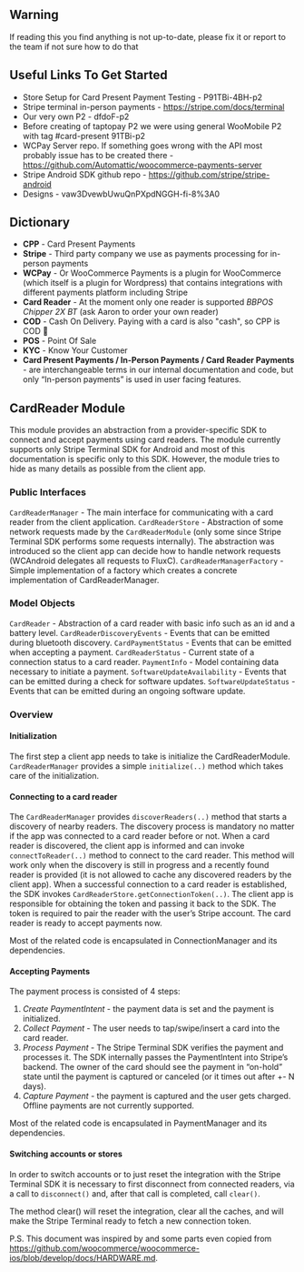 ## Warning
If reading this you find anything is not up-to-date, please fix it or report to the team if not sure how to do that

## Useful Links To Get Started
* Store Setup for Card Present Payment Testing - P91TBi-4BH-p2
* Stripe terminal in-person payments - https://stripe.com/docs/terminal
* Our very own P2 - dfdoF-p2
* Before creating of taptopay P2 we were using general WooMobile P2 with tag #card-present 91TBi-p2
* WCPay Server repo. If something goes wrong with the API most probably issue has to be created there - https://github.com/Automattic/woocommerce-payments-server
* Stripe Android SDK github repo - https://github.com/stripe/stripe-android
* Designs - vaw3DvewbUwuQnPXpdNGGH-fi-8%3A0

## Dictionary
* **CPP** - Card Present Payments
* **Stripe** - Third party company we use as payments processing for in-person payments
* **WCPay** - Or WooCommerce Payments is a plugin for WooCommerce (which itself is a plugin for Wordpress) that contains integrations with different payments platform including Stripe
* **Card Reader** - At the moment only one reader is supported *BBPOS Chipper 2X BT* (ask Aaron to order your own reader)
* **COD** - Cash On Delivery. Paying with a card is also "cash", so CPP is COD 🤷
* **POS** - Point Of Sale
* **KYC** - Know Your Customer
* **Card Present Payments / In-Person Payments / Card Reader Payments** - are interchangeable terms in our internal documentation and code, but only “In-person payments” is used in user facing features.

## CardReader Module

This module provides an abstraction from a provider-specific SDK to connect and accept payments using card readers. The module currently supports only Stripe Terminal SDK for Android and most of this documentation is specific only to this SDK. However, the module tries to hide as many details as possible from the client app.

### Public Interfaces
`CardReaderManager` - The main interface for communicating with a card reader from the client application.
`CardReaderStore` - Abstraction of some network requests made by the `CardReaderModule` (only some since Stripe Terminal SDK performs some requests internally). The abstraction was introduced so the client app can decide how to handle network requests (WCAndroid delegates all requests to FluxC).
`CardReaderManagerFactory` - Simple implementation of a factory which creates a concrete implementation of CardReaderManager.
### Model Objects
`CardReader` - Abstraction of a card reader with basic info such as an id and a battery level.
`CardReaderDiscoveryEvents` - Events that can be emitted during bluetooth discovery.
`CardPaymentStatus` - Events that can be emitted when accepting a payment.
`CardReaderStatus` - Current state of a connection status to a card reader.
`PaymentInfo` - Model containing data necessary to initiate a payment.
`SoftwareUpdateAvailability` - Events that can be emitted during a check for software updates.
`SoftwareUpdateStatus` - Events that can be emitted during an ongoing software update.

### Overview
#### Initialization
The first step a client app needs to take is initialize the CardReaderModule. `CardReaderManager` provides a simple `initialize(..)` method which takes care of the initialization.

#### Connecting to a card reader
The `CardReaderManager` provides `discoverReaders(..)` method that starts a discovery of nearby readers. The discovery process is mandatory no matter if the app was connected to a card reader before or not.
When a card reader is discovered, the client app is informed and can invoke `connectToReader(..)` method to connect to the card reader. This method will work only when the discovery is still in progress and a recently found reader is provided (it is not allowed to cache any discovered readers by the client app).
When a successful connection to a card reader is established, the SDK invokes `CardReaderStore.getConnectionToken(..)`. The client app is responsible for obtaining the token and passing it back to the SDK. The token is required to pair the reader with the user’s Stripe account. The card reader is ready to accept payments now.

Most of the related code is encapsulated in ConnectionManager and its dependencies.

#### Accepting Payments
The payment process is consisted of 4 steps:
1. *Create PaymentIntent* - the payment data is set and the payment is initialized.
2. *Collect Payment* - The user needs to tap/swipe/insert a card into the card reader.
3. *Process Payment* - The Stripe Terminal SDK verifies the payment and processes it. The SDK internally passes the PaymentIntent into Stripe’s backend. The owner of the card should see the payment in “on-hold” state until the payment is captured or canceled (or it times out after +- N days).
4. *Capture Payment* - the payment is captured and the user gets charged. Offline payments are not currently supported.

Most of the related code is encapsulated in PaymentManager and its dependencies.

#### Switching accounts or stores
In order to switch accounts or to just reset the integration with the Stripe Terminal SDK it is necessary to first disconnect from connected readers, via a call to `disconnect()` and, after that call is completed, call `clear()`.

The method clear() will reset the integration, clear all the caches, and will make the Stripe Terminal ready to fetch a new connection token.

P.S. This document was inspired by and some parts even copied from https://github.com/woocommerce/woocommerce-ios/blob/develop/docs/HARDWARE.md.

















